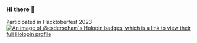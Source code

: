 ### Hi there 👋
Participated in Hacktoberfest 2023
[![An image of @cxdersoham's Holopin badges, which is a link to view their full Holopin profile](https://holopin.me/cxdersoham)](https://holopin.io/@cxdersoham)
<!--
**cxder-soham/cxder-soham** is a ✨ _special_ ✨ repository because its `README.md` (this file) appears on your GitHub profile.

Here are some ideas to get you started:

- 🔭 I’m currently working on ...
- 🌱 I’m currently learning ...
- 👯 I’m looking to collaborate on ...
- 🤔 I’m looking for help with ...
- 💬 Ask me about ...
- 📫 How to reach me: ...
- 😄 Pronouns: ...
- ⚡ Fun fact: ...
-->
